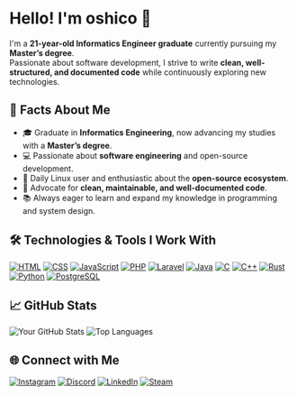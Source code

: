 # Hello! I'm oshico 👋

I'm a **21-year-old Informatics Engineer graduate** currently pursuing my **Master’s degree**.  
Passionate about software development, I strive to write **clean, well-structured, and documented code** while continuously exploring new technologies.  

## 🧩 Facts About Me

- 🎓 Graduate in **Informatics Engineering**, now advancing my studies with a **Master’s degree**.  
- 💻 Passionate about **software engineering** and open-source development.  
- 🐧 Daily Linux user and enthusiastic about the **open-source ecosystem**.  
- 🧹 Advocate for **clean, maintainable, and well-documented code**.  
- 📚 Always eager to learn and expand my knowledge in programming and system design.  

## 🛠️ Technologies & Tools I Work With

[![HTML](https://img.shields.io/badge/HTML-FF6347?style=flat-square&logo=html5&logoColor=white)](https://developer.mozilla.org/en-US/docs/Web/HTML)
[![CSS](https://img.shields.io/badge/CSS-2965F1?style=flat-square&logo=css3&logoColor=white)](https://developer.mozilla.org/en-US/docs/Web/CSS)
[![JavaScript](https://img.shields.io/badge/JavaScript-F7DF1E?style=flat-square&logo=javascript&logoColor=black)](https://developer.mozilla.org/en-US/docs/Web/JavaScript)
[![PHP](https://img.shields.io/badge/PHP-777BB4?style=flat-square&logo=php&logoColor=white)](https://www.php.net/)
[![Laravel](https://img.shields.io/badge/Laravel-EA4C89?style=flat-square&logo=laravel&logoColor=white)](https://laravel.com/)
[![Java](https://img.shields.io/badge/Java-007396?style=flat-square&logo=java&logoColor=white)](https://www.oracle.com/java/)
[![C](https://img.shields.io/badge/C-A8B9CC?style=flat-square&logo=c&logoColor=white)](https://en.wikipedia.org/wiki/C_(programming_language))
[![C++](https://img.shields.io/badge/C++-00599C?style=flat-square&logo=cplusplus&logoColor=white)](https://isocpp.org/)
[![Rust](https://img.shields.io/badge/Rust-000000?style=flat-square&logo=rust&logoColor=white)](https://www.rust-lang.org/)
[![Python](https://img.shields.io/badge/Python-3776AB?style=flat-square&logo=python&logoColor=white)](https://www.python.org/)
[![PostgreSQL](https://img.shields.io/badge/PostgreSQL-4169E1?style=flat-square&logo=postgresql&logoColor=white)](https://www.postgresql.org/)

## 📈 GitHub Stats

![Your GitHub Stats](https://github-readme-stats.vercel.app/api?username=oshico&show_icons=true&theme=radical)
![Top Languages](https://github-readme-stats.vercel.app/api/top-langs/?username=oshico&layout=compact&theme=radical)  

## 🌐 Connect with Me

[![Instagram](https://img.shields.io/badge/Instagram-E4405F?style=flat-square&logo=instagram&logoColor=white)](https://instagram.com/francisco.oliveira.04)
[![Discord](https://img.shields.io/badge/Discord-7289DA?style=flat-square&logo=discord&logoColor=white)](https://discord.com/users/oshico)
[![LinkedIn](https://img.shields.io/badge/LinkedIn-0077B5?style=flat-square&logo=linkedin&logoColor=white)](https://linkedin.com/in/oshico)
[![Steam](https://img.shields.io/badge/Steam-000000?style=flat-square&logo=steam&logoColor=white)](https://steamcommunity.com/profiles/76561198374056475/)
